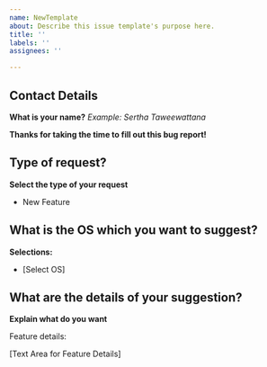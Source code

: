 ```yaml
---
name: NewTemplate
about: Describe this issue template's purpose here.
title: ''
labels: ''
assignees: ''

---
```


## Contact Details

**What is your name?**
*Example: Sertha Taweewattana*

**Thanks for taking the time to fill out this bug report!**

## Type of request?
**Select the type of your request**

* New Feature

## What is the OS which you want to suggest?
**Selections:**
* [Select OS]

## What are the details of your suggestion?
**Explain what do you want**

Feature details:

[Text Area for Feature Details]

